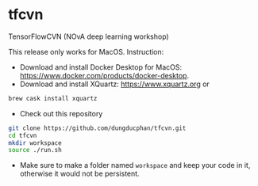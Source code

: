# tfcvn
TensorFlowCVN (NOvA deep learning workshop)

This release only works for MacOS. Instruction:
- Download and install Docker Desktop for MacOS: https://www.docker.com/products/docker-desktop.
- Download and install XQuartz: https://www.xquartz.org or

```bash
brew cask install xquartz
```

- Check out this repository
```bash
git clone https://github.com/dungducphan/tfcvn.git
cd tfcvn
mkdir workspace
source ./run.sh
```

- Make sure to make a folder named `workspace` and keep your code in it, otherwise it would not be persistent.
